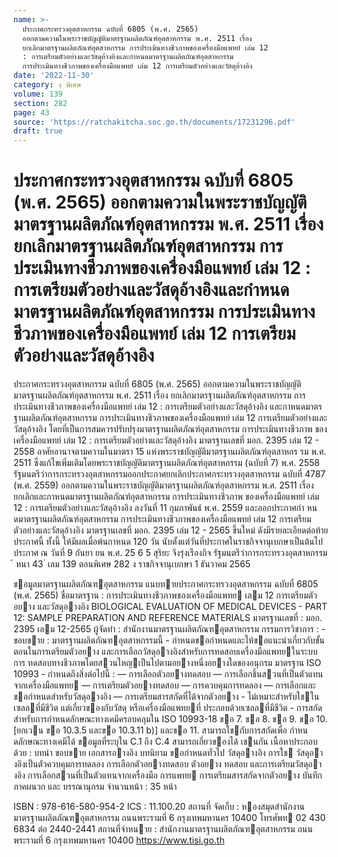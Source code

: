 ```yaml
---
name: >-
  ประกาศกระทรวงอุตสาหกรรม ฉบับที่ 6805 (พ.ศ. 2565)
  ออกตามความในพระราชบัญญัติมาตรฐานผลิตภัณฑ์อุตสาหกรรม พ.ศ. 2511 เรื่อง
  ยกเลิกมาตรฐานผลิตภัณฑ์อุตสาหกรรม การประเมินทางชีวภาพของเครื่องมือแพทย์ เล่ม 12
  : การเตรียมตัวอย่างและวัสดุอ้างอิงและกำหนดมาตรฐานผลิตภัณฑ์อุตสาหกรรม
  การประเมินทางชีวภาพของเครื่องมือแพทย์ เล่ม 12 การเตรียมตัวอย่างและวัสดุอ้างอิง
date: '2022-11-30'
category: ง พิเศษ
volume: 139
section: 282
page: 43
source: 'https://ratchakitcha.soc.go.th/documents/17231296.pdf'
draft: true
---
```


# ประกาศกระทรวงอุตสาหกรรม ฉบับที่ 6805 (พ.ศ. 2565) ออกตามความในพระราชบัญญัติมาตรฐานผลิตภัณฑ์อุตสาหกรรม พ.ศ. 2511 เรื่อง ยกเลิกมาตรฐานผลิตภัณฑ์อุตสาหกรรม การประเมินทางชีวภาพของเครื่องมือแพทย์ เล่ม 12 : การเตรียมตัวอย่างและวัสดุอ้างอิงและกำหนดมาตรฐานผลิตภัณฑ์อุตสาหกรรม การประเมินทางชีวภาพของเครื่องมือแพทย์ เล่ม 12 การเตรียมตัวอย่างและวัสดุอ้างอิง

ประกาศกระทรวงอุตสาหกรรม ฉบับที่ 6805 (พ.ศ. 2565) ออกตามความในพระราชบัญญัติมาตรฐานผลิตภัณฑ์อุตสาหกรรม พ.ศ. 2511 เรื่อง ยกเลิกมาตรฐานผลิตภัณฑ์อุตสาหกรรม การประเมินทางชีวภาพของเครื่องมือแพทย์ เล่ม 12 : การเตรียมตัวอย่างและวัสดุอ้างอิง และกาหนดมาตรฐานผลิตภัณฑ์อุตสาหกรรม การประเมินทางชีวภาพของเครื่องมือแพทย์ เล่ม 12 การเตรียมตัวอย่างและวัสดุอ้างอิง โดยที่เป็นการสมควรปรับปรุงมาตรฐานผลิตภัณฑ์อุตสาหกรรม การประเมินทางชีวภาพ ของเครื่องมือแพทย์ เล่ม 12 : การเตรียมตัวอย่างและวัสดุอ้างอิง มาตรฐานเลขที่ มอก. 2395 เล่ม 12 - 2558 อาศัยอานาจตามความในมาตรา 15 แห่งพระราชบัญญัติมาตรฐานผลิตภัณฑ์อุตสาหกร รม พ.ศ. 2511 ซึ่งแก้ไขเพิ่มเติมโดยพระราชบัญญัติมาตรฐานผลิตภัณฑ์อุตสาหกรรม (ฉบับที่ 7) พ.ศ. 2558 รัฐมนตรีว่าการกระทรวงอุตสาหกรรมออกประกาศยกเลิกประกาศกระทรวงอุตสาหกรรม ฉบับที่ 4787 (พ.ศ. 2559) ออกตามความในพระราชบัญญัติมาตรฐานผลิตภัณฑ์อุตสาหกรรม พ.ศ. 2511 เรื่อง ยกเลิกและกาหนดมาตรฐานผลิตภัณฑ์อุตสาหกรรม การประเมินทางชีวภาพ ของเครื่องมือแพทย์ เล่ม 12 : การเตรียมตัวอย่างและวัสดุอ้างอิง ลงวันที่ 11 กุมภาพันธ์ พ.ศ. 2559 และออกประกาศกำ หนดมาตรฐานผลิตภัณฑ์อุตสาหกรรม การประเมินทางชีวภาพของเครื่องมือแพทย์ เล่ม 12 การเตรียมตัวอย่างและวัสดุอ้างอิง มาตรฐานเลขที่ มอก. 2395 เล่ม 12 - 2565 ขึ้นใหม่ ดังมีรายละเอียดต่อท้ายประกาศนี้ ทั้งนี้ ให้มีผลเมื่อพ้นกาหนด 120 วัน นับตั้งแต่วันที่ประกาศในราชกิจจานุเบกษาเป็นต้นไป ประกาศ ณ วันที่ 9 กันยา ยน พ.ศ. 25 6 5 สุริยะ จึงรุ่งเรืองกิจ รัฐมนตรีว่าการกระทรวงอุตสาหกรรม ้ หนา 43 ่ เลม 139 ตอนพิเศษ 282 ง ราชกิจจานุเบกษา 1 ธันวาคม 2565

ขอมูลมาตรฐานผลิตภัณฑอุตสาหกรรม แนบทายประกาศกระทรวงอุตสาหกรรม ฉบับที่ 6805 (พ.ศ. 2565) ชื่อมาตรฐาน : การประเมินทางชีวภาพของเครื่องมือแพทย เลม 12 การเตรียมตัวอยาง และวัสดุอางอิง BIOLOGICAL EVALUATION OF MEDICAL DEVICES - PART 12: SAMPLE PREPARATION AND REFERENCE MATERIALS มาตรฐานเลขที่ : มอก. 2395 เลม 12-2565 ผู้จัดทํา : สํานักงานมาตรฐานผลิตภัณฑอุตสาหกรรม กรรมการวิชาการ : - ขอบขาย : มาตรฐานผลิตภัณฑอุตสาหกรรมนี้ - กําหนดขอกําหนดและให้ขอแนะนําเกี่ยวกับขั้นตอนในการเตรียมตัวอยาง และการเลือกวัสดุอางอิงสําหรับการทดสอบเครื่องมือแพทยในระบบการ ทดสอบทางชีวภาพโดยสวนใหญเป็นไปตามอยางหนึ่งอยางใดของอนุกรม มาตรฐาน ISO 10993 - กําหนดถึงสิ่งต่อไปนี้ : — การเลือกตัวอยางทดสอบ — การเลือกชิ้นสวนที่เป็นตัวแทนจากเครื่องมือแพทย — การเตรียมตัวอยางทดสอบ — การควบคุมการทดลอง — การเลือกและขอกําหนดสําหรับวัสดุอางอิง — การเตรียมสารสกัดที่ได้จากตัวอยาง - ไม่เหมาะสําหรับใชในเซลลที่มีชีวิต แต่เกี่ยวของกับวัสดุ หรือเครื่องมือแพทยที่ ประกอบด้วยเซลลที่มีชีวิต - การสกัดสําหรับการกําหนดลักษณะทางเคมีครอบคลุมใน ISO 10993-18 ขอ 7. ขอ 8. ขอ 9. ขอ 10. [ยกเวน ขอ 10.3.5 และขอ 10.3.11 b)] และขอ 11. สามารถใชกับการสกัดเพื่อ กําหนดลักษณะทางเคมีได้ ขอมูลที่ระบุใน C.1 ถึง C.4 สามารถเกี่ยวของได้ เชนกัน เนื้อหาประกอบด้วย : บทนํา ขอบขาย เอกสารอางอิง บทนิยาม ขอกําหนดทั่วไป วัสดุอางอิง การใช วัสดุอางอิงเป็นตัวควบคุมการทดลอง การเลือกตัวอยางทดสอบ ตัวอยาง ทดสอบ และการเตรียมวัสดุอางอิง การเลือกสวนที่เป็นตัวแทนจากเครื่องมือ การแพทย การเตรียมสารสกัดจากตัวอยาง บันทึก ภาคผนวก และ บรรณานุกรม จํานวนหน้า : 35 หน้า

ISBN : 978-616-580-954-2 ICS : 11.100.20 สถานที่ จัดเก็บ : หองสมุดสํานักงานมาตรฐานผลิตภัณฑอุตสาหกรรม ถนนพระรามที่ 6 กรุงเทพมหานคร 10400 โทรศัพท 02 430 6834 ต่อ 2440-2441 สถานที่จําหนาย : สํานักงานมาตรฐานผลิตภัณฑอุตสาหกรรม ถนนพระรามที่ 6 กรุงเทพมหานคร 10400 https://www.tisi.go.th
